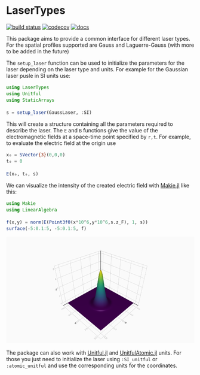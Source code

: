 # LaserTypes
[build-img]: https://github.com/SebastianM-C/LaserTypes.jl/workflows/Run%20CI%20on%20master/badge.svg
[build-url]: https://github.com/SebastianM-C/LaserTypes.jl/actions
[codecov-img]: https://codecov.io/gh/SebastianM-C/LaserTypes.jl/branch/master/graph/badge.svg
[codecov-url]: https://codecov.io/gh/SebastianM-C/LaserTypes.jl
[docs-img]: https://img.shields.io/badge/docs-dev-blue.svg
[docs-url]: http://SebastianM-C.github.io/LaserTypes.jl/dev/

[![build status][build-img]][build-url]
[![codecov][codecov-img]][codecov-url]
[![docs][docs-img]][docs-url]

This package aims to provide a common interface for different laser types. For the spatial profiles
supported are Gauss and Laguerre-Gauss (with more to be added in the future)

The `setup_laser` function can be used to initialize the parameters for the laser
depending on the laser type and units. For example for the Gaussian laser pusle in SI units use:
```julia
using LaserTypes
using Unitful
using StaticArrays

s = setup_laser(GaussLaser, :SI)
```
This will create a structure containing all the parameters required to describe the laser.
The `E` and `B` functions give the value of the electromagnetic fields at a space-time point specified by `r,t`.
For example, to evaluate the electric field at the origin use
```julia
x₀ = SVector{3}(0,0,0)
t₀ = 0

E(x₀, t₀, s)
```

We can visualize the intensity of the created electric field with [Makie.jl](https://github.com/JuliaPlots/Makie.jl) like this:
```julia
using Makie
using LinearAlgebra

f(x,y) = norm(E(Point3f0(x*10^6,y*10^6,s.z_F), 1, s))
surface(-5:0.1:5, -5:0.1:5, f)
```
![gauss](assets/gauss.png)

The package can also work with [Unitful.jl](https://github.com/PainterQubits/Unitful.jl) and [UnitfulAtomic.jl](https://github.com/sostock/UnitfulAtomic.jl) units. For those
you just need to initialize the laser using `:SI_unitful` or `:atomic_unitful`
and use the corresponding units for the coordinates.

